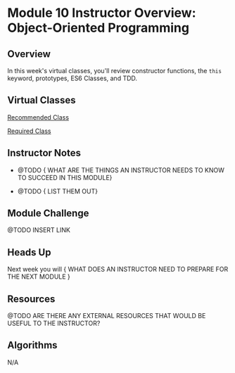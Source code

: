 # Module 10 Instructor Overview: Object-Oriented Programming

## Overview

In this week's virtual classes, you'll review constructor functions, the `this` keyword, prototypes, ES6 Classes, and TDD.

## Virtual Classes

[Recommended Class](./10.1-RECOMMENDED.md)

[Required Class](./10.2-REQUIRED.md)

## Instructor Notes

* @TODO { WHAT ARE THE THINGS AN INSTRUCTOR NEEDS TO KNOW TO SUCCEED IN THIS MODULE}

* @TODO { LIST THEM OUT}

## Module Challenge

@TODO INSERT LINK

## Heads Up

Next week you will { WHAT DOES AN INSTRUCTOR NEED TO PREPARE FOR THE NEXT MODULE }

## Resources

@TODO ARE THERE ANY EXTERNAL RESOURCES THAT WOULD BE USEFUL TO THE INSTRUCTOR?

## Algorithms

N/A